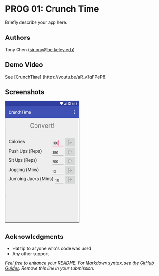 # PROG 01: Crunch Time

Briefly describe your app here.

## Authors

Tony Chen ([sirtony@berkeley.edu](mailto:sirtony@berkeley.edu))

## Demo Video

See [CrunchTime] (https://youtu.be/aR_y3qFPeP8)

## Screenshots

<img src="screenshots/main.png" height="400" alt="Screenshot"/>

## Acknowledgments

* Hat tip to anyone who's code was used
* Any other support

*Feel free to enhance your README. For Markdown syntax, see [the GitHub Guides](https://guides.github.com/features/mastering-markdown/). Remove this line in your submission.*
